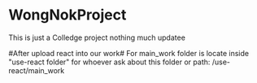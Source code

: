 # WongNokProject
This is just a Colledge project nothing much
updatee 

#After upload react into our work#
For main_work folder is locate inside "use-react folder" for whoever ask about this folder
or path: /use-react/main_work
